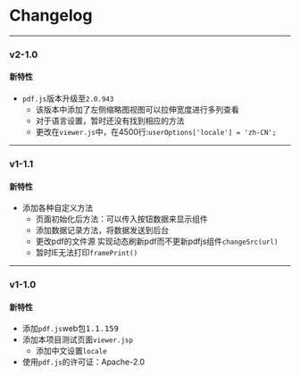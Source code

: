 # Changelog
<!-- @author DHJT 2018-10-29 -->

-------------------------------------------------------------------------------------------------------------

### v2-1.0

#### 新特性
- `pdf.js`版本升级至`2.0.943`
    + 该版本中添加了左侧缩略图视图可以拉伸宽度进行多列查看
    + 对于语言设置，暂时还没有找到相应的方法
    + 更改在`viewer.js`中，在4500行:`userOptions['locale'] = 'zh-CN';`

-------------------------------------------------------------------------------------------------------------

### v1-1.1

#### 新特性
- 添加各种自定义方法
    + 页面初始化后方法：可以传入按钮数据来显示组件
    + 添加数据记录方法，将数据发送到后台
    + 更改pdf的文件源 实现动态刷新pdf而不更新pdfjs组件`changeSrc(url)`
    + 暂时IE无法打印`framePrint()`

-------------------------------------------------------------------------------------------------------------

### v1-1.0

#### 新特性
- 添加`pdf.js`web包<kbd>1.1.159</kbd>
- 添加本项目测试页面`viewer.jsp`
    + 添加中文设置`locale`
- 使用`pdf.js`的许可证：Apache-2.0
